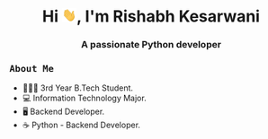 <h1 align="center">Hi <img src="https://github.com/devptyagi/devptyagi/blob/main/assets/Hi.gif" height="25px">, I'm Rishabh Kesarwani</h1>
<h3 align="center">A passionate Python developer</h3>

<h3><b><samp>About Me</samp></b></h3>

- 👨🏻‍🎓 3rd Year B.Tech Student.
- 💻 Information Technology Major.
- 🖥 Backend Developer.
- ☕️ Python - Backend Developer.

